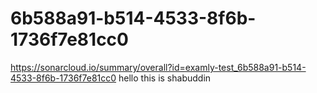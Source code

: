 # 6b588a91-b514-4533-8f6b-1736f7e81cc0
https://sonarcloud.io/summary/overall?id=examly-test_6b588a91-b514-4533-8f6b-1736f7e81cc0
hello this is shabuddin